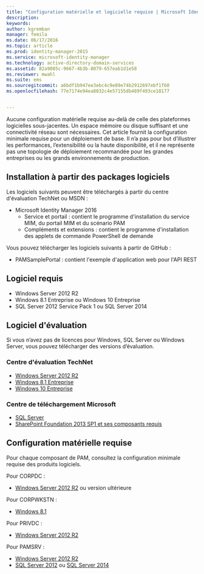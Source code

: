 ```yaml
---
title: "Configuration matérielle et logicielle requise | Microsoft Identity Manager"
description: 
keywords: 
author: kgremban
manager: femila
ms.date: 06/17/2016
ms.topic: article
ms.prod: identity-manager-2015
ms.service: microsoft-identity-manager
ms.technology: active-directory-domain-services
ms.assetid: 82a9085c-9667-4b3b-8079-657eab1d1e58
ms.reviewer: mwahl
ms.suite: ems
ms.sourcegitcommit: a6bdf1b947ee3ebc4c9e89e74b2912697ebf1f60
ms.openlocfilehash: 77e7174e94ea8032c4e57155db489f493ce18177


---
```


Aucune configuration matérielle requise au-delà de celle des plateformes logicielles sous-jacentes. Un espace mémoire ou disque suffisant et une connectivité réseau sont nécessaires. Cet article fournit la configuration minimale requise pour un déploiement de base. Il n’a pas pour but d’illustrer les performances, l’extensibilité ou la haute disponibilité, et il ne représente pas une topologie de déploiement recommandée pour les grandes entreprises ou les grands environnements de production.

## Installation à partir des packages logiciels

Les logiciels suivants peuvent être téléchargés à partir du centre d'évaluation TechNet ou MSDN :  
- Microsoft Identity Manager 2016
  - Service et portail : contient le programme d'installation du service MIM, du portail MIM et du scénario PAM
  - Compléments et extensions : contient le programme d'installation des applets de commande PowerShell de demande

Vous pouvez télécharger les logiciels suivants à partir de GitHub :  
- PAMSamplePortal : contient l'exemple d'application web pour l'API REST

## Logiciel requis

- Windows Server 2012 R2  
- Windows 8.1 Entreprise ou Windows 10 Entreprise  
- SQL Server 2012 Service Pack 1 ou SQL Server 2014  

## Logiciel d'évaluation

Si vous n’avez pas de licences pour Windows, SQL Server ou Windows Server, vous pouvez télécharger des versions d’évaluation.

### Centre d'évaluation TechNet

- [Windows Server 2012 R2](https://www.microsoft.com/evalcenter/evaluate-windows-server-2012-r2)  
- [Windows 8,1 Entreprise](https://www.microsoft.com/evalcenter/evaluate-windows-8-1-enterprise)  
- [Windows 10 Entreprise](https://www.microsoft.com/evalcenter/evaluate-windows-10-enterprise)  

### Centre de téléchargement Microsoft

- [SQL Server](https://www.microsoft.com/download/details.aspx?id=29066)  
- [SharePoint Foundation 2013 SP1 et ses composants requis](https://www.microsoft.com/download/details.aspx?id=42039)

## Configuration matérielle requise

Pour chaque composant de PAM, consultez la configuration minimale requise des produits logiciels.

Pour CORPDC :  
- [Windows Server 2012 R2](https://technet.microsoft.com/library/dn303418.aspx) ou version ultérieure

Pour CORPWKSTN :  
- [Windows 8.1](http://windows.microsoft.com/windows-8/system-requirements)

Pour PRIVDC :  
- [Windows Server 2012 R2](https://technet.microsoft.com/library/dn303418.aspx)

Pour PAMSRV :
- [Windows Server 2012 R2](https://technet.microsoft.com/library/dn303418.aspx)  
- [SQL Server 2012](https://msdn.microsoft.com/library/ms143506(sql.110).aspx) ou [SQL Server 2014](https://msdn.microsoft.com/en-us/library/ms143506(v=sql.120).aspx)



<!--HONumber=Jun16_HO3-->


